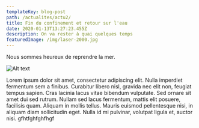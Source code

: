 ```yaml
---
templateKey: blog-post
path: /actualites/actu2/
title: Fin du confinement et retour sur l'eau
date: 2020-01-13T13:27:23.455Z
description: On va rester à quai quelques temps
featuredImage: /img/laser-2000.jpg
---
```

Nous sommes heureux de reprendre la mer.

![Alt text](/img/catamaran.jpg "Image title")

Lorem ipsum dolor sit amet, consectetur adipiscing elit. Nulla imperdiet fermentum sem a finibus. Curabitur libero nisl, gravida nec elit non, feugiat tempus sapien. Cras lacinia lacus vitae bibendum vulputate. Sed ornare sit amet dui sed rutrum. Nullam sed lacus fermentum, mattis elit posuere, facilisis quam. Aliquam in mollis tellus. Mauris euismod pellentesque nisi, in aliquam diam sollicitudin eget. Nulla id mi pulvinar, volutpat ligula et, auctor nisi. gfhtfghfghfhgf
